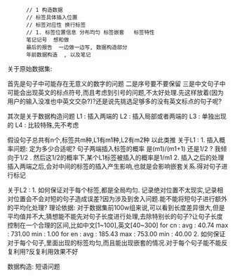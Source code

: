           // 1 构造数据
          // 标签具体插入位置
          // 标签对应性 换行标签
          // 1. 标签位置信息 分布均匀 标签嵌套   标签特性
          笔记记号  想和做 
          最后的报告  一边做一边写, 数据构造部分  
          年前数据构造  , 以及笔记


关于原始数据集:

首先是句子中可能存在无意义的数字的问题
二是序号要不要保留
三是中文句子中可能会出现英文的标点符号,而且考虑到引号的问题,不太好处理.先这样放着(因为用户的输入没准也中英文交杂?)?还是说先挑选足够多的没有英文标点的句子呢?

其次是关于数据构造问题
L1 : 插入两端的
L2 : 插入局部或者两端的
L3 : 单独出现的
L4 : 比较特殊,先不考虑

假设句子总共有n个,标签共m种,L1有m1种,L2有m2种 以此类推
关于L1 : 
    1. 插入概率问题: 定为多少合适呢?    句子两端插入标签的概率 是(m1)/(m1+1) 还是1/2 ?  我倾向于1/2 .  然后这1/2的概率下,某个L1标签被插入的概率是1/m1
    2. 插入之后的处理 插入两端之后,会对中间的标签的插入产生影响,也就是会影响嵌套关系.得对句子进行标记

关于L2 : 
    1. 如何保证对于每个标签,都是全局均匀. 记录绝对位置不太现实,记录相对位置会不会对短的句子造成误差?因为涉及到舍入问题.能不能将短句子进行额外的平均化处理?  理论依据: 
    对于数据集前100w组来说,可以看到长度差异很大,但是平均值并不大,猜想能不能先对句子长度进行处理,去除特别长的句子?让句子长度控制在一个合理的区间,比如中文[1~100],英文[40~300]
    for cn :  avg : 40.74  max : 731.00  min : 1.00
    for en :  avg : 185.43  max : 753.00  min : 40.00
    2. 如何保证对于每个句子,里面出现的标签均匀,而且能出现嵌套的情况.对于每个句子能不能反复利用?反复利用效果不好


数据构造:
   短语问题